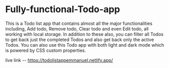 # Fully-functional-Todo-app

This is a Todo list app that contains almost all the major functionalities including, Add todo, Remove todo, Clear todo and even Edit todo, all working with local storage. In addition to these also, you can filter all Todos to get back just the completed Todos and also get back only the active Todos. You can also use this Todo app with both light and dark mode which is powered by CSS custom properties.

live link -- https://todolistappemmanuel.netlify.app/
